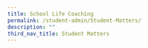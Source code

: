 ```yaml
---
title: School Life Coaching
permalink: /student-admin/Student-Matters/
description: ""
third_nav_title: Student Matters
---
```


